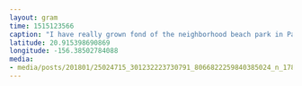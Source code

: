 ```yaml
---
layout: gram
time: 1515123566
caption: "I have really grown fond of the neighborhood beach park in Paia, the YCC. The waves were gnarly tonight. 🤩"
latitude: 20.915398690869
longitude: -156.38502784088
media:
- media/posts/201801/25024715_301232223730791_8066822259840385024_n_17856902836217671.jpg
---
```


